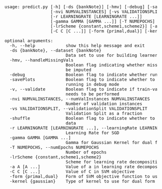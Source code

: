 <pre>
usage: predict.py [-h] [-ds {bankNote}] [-hmv] [-debug] [-savePlots] [-v]
                  [-nvi NUMVALINSTANCES] [-vs VALIDATIONSPLIT] [-shuffle]
                  [-r LEARNINGRATE [LEARNINGRATE ...]]
                  [-gamma GAMMA [GAMMA ...]] [-T NUMEPOCHS]
                  [-lrScheme {constant,scheme1,scheme2}] [-a A [A ...]]
                  [-C C [C ...]] [-form {primal,dual}] [-kernel {gaussian}]

optional arguments:
  -h, --help            show this help message and exit
  -ds {bankNote}, --dataset {bankNote}
                        Data set to use for building learner
  -hmv, --handleMissingVals
                        Boolean flag indicating whether missing values need to
                        be imputed
  -debug                Boolean flag to indicate whether running in debug mode
  -savePlots            Boolean flag to indicate whether to save plots when
                        running in debug mode
  -v, --validate        Boolean flag to indicate if train-validation split
                        needs to be performed
  -nvi NUMVALINSTANCES, --numValInstances NUMVALINSTANCES
                        Number of validation instances
  -vs VALIDATIONSPLIT, --validationSplit VALIDATIONSPLIT
                        Validation Split as a fraction
  -shuffle              Boolean flag to indicate whether to shuffle the train
                        data
  -r LEARNINGRATE [LEARNINGRATE ...], --learningRate LEARNINGRATE [LEARNINGRATE ...]
                        Learning Rate for SGD
  -gamma GAMMA [GAMMA ...]
                        Gamma for Gaussian Kernel for dual form of SVM
  -T NUMEPOCHS, --numEpochs NUMEPOCHS
                        Number of epochs
  -lrScheme {constant,scheme1,scheme2}
                        Scheme for learning rate decomposition
  -a A [A ...]          Value of a in learning rate decomposition scheme 1
  -C C [C ...]          Value of C in SVM objective
  -form {primal,dual}   Form of SVM objective function to use
  -kernel {gaussian}    Type of kernel to use for dual form of objective
</pre>